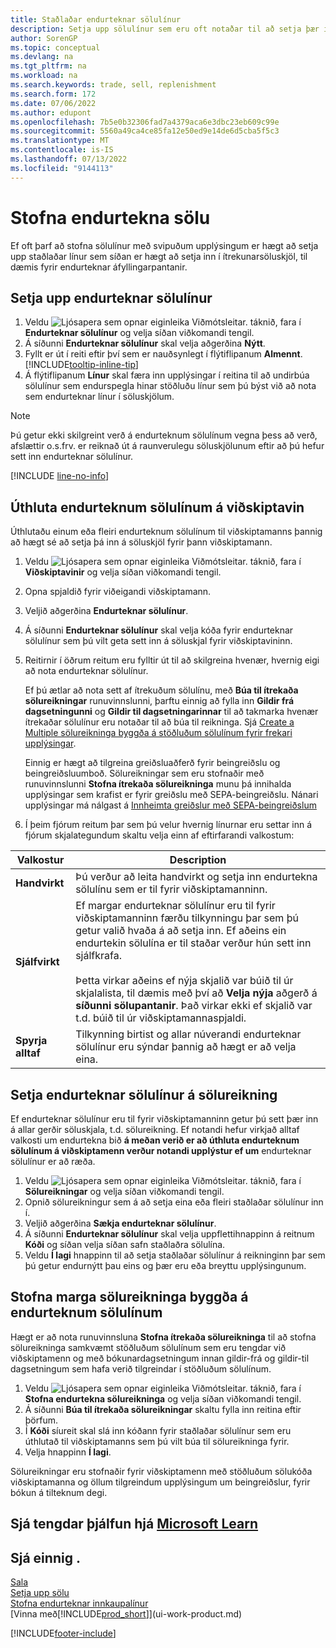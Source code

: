 ```yaml
---
title: Staðlaðar endurteknar sölulínur
description: Setja upp sölulínur sem eru oft notaðar til að setja þær inn í söluskjöl og fylla fljótt út línurnar með stöðluðum upplýsingum.
author: SorenGP
ms.topic: conceptual
ms.devlang: na
ms.tgt_pltfrm: na
ms.workload: na
ms.search.keywords: trade, sell, replenishment
ms.search.form: 172
ms.date: 07/06/2022
ms.author: edupont
ms.openlocfilehash: 7b5e0b32306fad7a4379aca6e3dbc23eb609c99e
ms.sourcegitcommit: 5560a49ca4ce85fa12e50ed9e14de6d5cba5f5c3
ms.translationtype: MT
ms.contentlocale: is-IS
ms.lasthandoff: 07/13/2022
ms.locfileid: "9144113"
---
```

# <a name="create-recurring-sales"></a>Stofna endurtekna sölu

Ef oft þarf að stofna sölulínur með svipuðum upplýsingum er hægt að setja upp staðlaðar línur sem síðan er hægt að setja inn í ítrekunarsöluskjöl, til dæmis fyrir endurteknar áfyllingarpantanir.  

## <a name="set-up-recurring-sales-lines"></a>Setja upp endurteknar sölulínur

1. Veldu ![Ljósapera sem opnar eiginleika Viðmótsleitar.](media/ui-search/search_small.png "Segðu mér hvað þú vilt gera") táknið, fara í **Endurteknar sölulínur** og velja síðan viðkomandi tengil.  
2. Á síðunni **Endurteknar sölulínur** skal velja aðgerðina **Nýtt**.  
3. Fyllt er út í reiti eftir því sem er nauðsynlegt í flýtiflipanum **Almennt**. [!INCLUDE[tooltip-inline-tip](includes/tooltip-inline-tip_md.md)]  
4. Á flýtiflipanum **Línur** skal færa inn upplýsingar í reitina til að undirbúa sölulínur sem endurspegla hinar stöðluðu línur sem þú býst við að nota sem endurteknar línur í söluskjölum.  

> [!NOTE]
> Þú getur ekki skilgreint verð á endurteknum sölulínum vegna þess að verð, afslættir o.s.frv. er reiknað út á raunverulegu söluskjölunum eftir að þú hefur sett inn endurteknar sölulínur.

[!INCLUDE [line-no-info](includes/line-no-info.md)]

## <a name="assign-recurring-sales-lines-to-a-customer"></a>Úthluta endurteknum sölulínum á viðskiptavin

Úthlutaðu einum eða fleiri endurteknum sölulínum til viðskiptamanns þannig að hægt sé að setja þá inn á söluskjöl fyrir þann viðskiptamann.

1. Veldu ![Ljósapera sem opnar eiginleika Viðmótsleitar.](media/ui-search/search_small.png "Segðu mér hvað þú vilt gera") táknið, fara í **Viðskiptavinir** og velja síðan viðkomandi tengil.
2. Opna spjaldið fyrir viðeigandi viðskiptamann.
3. Veljið aðgerðina **Endurteknar sölulínur**.
4. Á síðunni **Endurteknar sölulínur** skal velja kóða fyrir endurteknar sölulínur sem þú vilt geta sett inn á söluskjal fyrir viðskiptavininn.
5. Reitirnir í öðrum reitum eru fylltir út til að skilgreina hvenær, hvernig eigi að nota endurteknar sölulínur.  

    Ef þú ætlar að nota sett af ítrekuðum sölulínu, með **Búa til ítrekaða sölureikningar** runuvinnslunni, þarftu einnig að fylla inn **Gildir frá dagsetningunni** og **Gildir til dagsetningarinnar** til að takmarka hvenær ítrekaðar sölulínur eru notaðar til að búa til reikninga. Sjá [Create a Multiple sölureikninga byggða á stöðluðum sölulínum fyrir frekari upplýsingar](sales-how-work-standard-lines.md#create-multiple-sales-invoices-based-on-recurring-sales-lines).

    Einnig er hægt að tilgreina greiðsluaðferð fyrir beingreiðslu og beingreiðsluumboð. Sölureikningar sem eru stofnaðir með runuvinnslunni **Stofna ítrekaða sölureikninga** munu þá innihalda upplýsingar sem krafist er fyrir greiðslu með SEPA-beingreiðslu. Nánari upplýsingar má nálgast á [Innheimta greiðslur með SEPA-beingreiðslum](finance-collect-payments-with-sepa-direct-debit.md)

6. Í þeim fjórum reitum þar sem þú velur hvernig línurnar eru settar inn á fjórum skjalategundum skaltu velja einn af eftirfarandi valkostum:

|Valkostur|Description|
|------|-----------|
|**Handvirkt**|Þú verður að leita handvirkt og setja inn endurtekna sölulínu sem er til fyrir viðskiptamanninn.|
|**Sjálfvirkt**|Ef margar endurteknar sölulínur eru til fyrir viðskiptamanninn færðu tilkynningu þar sem þú getur valið hvaða á að setja inn. Ef aðeins ein endurtekin sölulína er til staðar verður hún sett inn sjálfkrafa.<br /><br />Þetta virkar aðeins ef nýja skjalið var búið til úr skjalalista, til dæmis með því að **Velja nýja** aðgerð á **síðunni sölupantanir**. Það virkar ekki ef skjalið var t.d. búið til úr viðskiptamannaspjaldi.|
|**Spyrja alltaf**|Tilkynning birtist og allar núverandi endurteknar sölulínur eru sýndar þannig að hægt er að velja eina.

## <a name="insert-recurring-sales-lines-on-a-sales-invoice"></a>Setja endurteknar sölulínur á sölureikning

Ef endurteknar sölulínur eru til fyrir viðskiptamanninn getur þú sett þær inn á allar gerðir söluskjala, t.d. sölureikning. Ef notandi hefur virkjað alltaf valkosti um endurtekna bið **á meðan verið er að úthluta endurteknum sölulínum á viðskiptamenn verður notandi upplýstur ef um** endurteknar sölulínur er að ræða.

1. Veldu ![Ljósapera sem opnar eiginleika Viðmótsleitar.](media/ui-search/search_small.png "Segðu mér hvað þú vilt gera") táknið, fara í **Sölureikningar** og velja síðan viðkomandi tengil.
2. Opnið sölureikningur sem á að setja eina eða fleiri staðlaðar sölulínur inn í.
3. Veljið aðgerðina **Sækja endurteknar sölulínur**.
4. Á síðunni **Endurteknar sölulínur** skal velja uppflettihnappinn á reitnum **Kóði** og síðan velja síðan safn staðlaðra sölulína.
5. Veldu **Í lagi** hnappinn til að setja staðlaðar sölulínur á reikninginn þar sem þú getur endurnýtt þau eins og þær eru eða breyttu upplýsingunum.

## <a name="create-multiple-sales-invoices-based-on-recurring-sales-lines"></a>Stofna marga sölureikninga byggða á endurteknum sölulínum

Hægt er að nota runuvinnsluna **Stofna ítrekaða sölureikninga** til að stofna sölureikninga samkvæmt stöðluðum sölulínum sem eru tengdar við viðskiptamenn og með bókunardagsetningum innan gildir-frá og gildir-til dagsetningum sem hafa verið tilgreindar í stöðluðum sölulínum.

1. Veldu ![Ljósapera sem opnar eiginleika Viðmótsleitar.](media/ui-search/search_small.png "Segðu mér hvað þú vilt gera") táknið, fara í **Stofna endurtekna sölureikninga** og velja síðan viðkomandi tengil.
2. Á síðunni **Búa til ítrekaða sölureikningar** skaltu fylla inn reitina eftir þörfum.
3. Í **Kóði** síureit skal slá inn kóðann fyrir staðlaðar sölulínur sem eru úthlutað til viðskiptamanns sem þú vilt búa til sölureikninga fyrir.
4. Velja hnappinn **Í lagi**.

Sölureikningar eru stofnaðir fyrir viðskiptamenn með stöðluðum sölukóða viðskiptamanna og öllum tilgreindum upplýsingum um beingreiðslur, fyrir bókun á tilteknum degi.

## <a name="see-related-training-at-microsoft-learn"></a>Sjá tengdar þjálfun hjá [Microsoft Learn](/learn/modules/create-sales-documents-dynamics-365-business-central/)

## <a name="see-also"></a>Sjá einnig .

[Sala](sales-manage-sales.md)  
[Setja upp sölu](sales-setup-sales.md)  
[Stofna endurteknar innkaupalínur](purchasing-how-work-recurring-purchase-lines.md)  
[Vinna með[!INCLUDE[prod_short](includes/prod_short.md)]](ui-work-product.md)  

[!INCLUDE[footer-include](includes/footer-banner.md)]